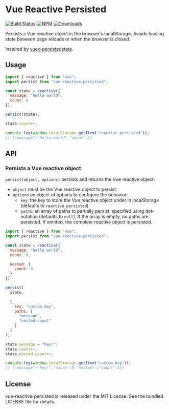 # Vue Reactive Persisted

[![Build Status](https://github.com/eliottvincent/vue-reactive-persisted/actions/workflows/test.yml/badge.svg)](https://github.com/eliottvincent/vue-reactive-persisted/actions) [![NPM](https://img.shields.io/npm/v/vue-reactive-persisted.svg)](https://www.npmjs.com/package/vue-reactive-persisted) [![Downloads](https://img.shields.io/npm/dt/vue-reactive-persisted.svg)](https://www.npmjs.com/package/vue-reactive-persisted)

Persists a Vue reactive object in the browser's localStorage. Avoids loosing state between page reloads or when the browser is closed.

Inspired by [vuex-persistedstate](https://github.com/robinvdvleuten/vuex-persistedstate).

## Usage

```js
import { reactive } from "vue";
import persist from "vue-reactive-persisted";

const state = reactive({
  message: "hello world",
  count: 0
});

persist(state);

state.count++;

console.log(window.localStorage.getItem("reactive_persisted"));
// {"message":"hello world","count":1}
```


## API

### Persists a Vue reactive object
`persist(object, options)` persists and returns the Vue reactive object:
* `object` must be the Vue reactive object to persist
* `options` an object of options to configure the behavior:
  * `key`: the key to store the Vue reactive object under in localStorage (defaults to `reactive_persisted`)
  * `paths`: an array of paths to partially persist, specified using dot-notation (defaults to `null`).
  If the array is empty, no paths are persisted. If omitted, the complete reactive object is persisted.

```js
import { reactive } from "vue";
import persist from "vue-reactive-persisted";

const state = reactive({
  message: "hello world",
  count: 0,

  nested: {
    count: 0
  }
});

persist(
  state,

  {
    key: "custom_key",
    paths: [
      "message",
      "nested.count"
    ]
  }
);

state.message = "hey!";
state.count++;
state.nested.count++;

console.log(window.localStorage.getItem("custom_key"));
// {"message":"hey!","count":0,"nested":{"count":1}}
```


## License

vue-reactive-persisted is released under the MIT License. See the bundled LICENSE file for details.
